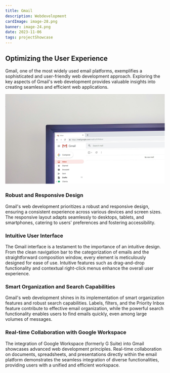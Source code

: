```yaml
---
title: Gmail
description: Webdevelopment
cardImage: image-28.png
banner: image-24.png
date: 2023-11-06
tags: projectShowcase
---
```


## Optimizing the User Experience

Gmail, one of the most widely used email platforms, exemplifies a sophisticated and user-friendly web development approach. Exploring the key aspects of Gmail's web development provides valuable insights into creating seamless and efficient web applications.

![Stock image](/assets/images/image-45.png)

### Robust and Responsive Design

Gmail's web development prioritizes a robust and responsive design, ensuring a consistent experience across various devices and screen sizes. The responsive layout adapts seamlessly to desktops, tablets, and smartphones, catering to users' preferences and fostering accessibility.

### Intuitive User Interface

The Gmail interface is a testament to the importance of an intuitive design. From the clean navigation bar to the categorization of emails and the straightforward composition window, every element is meticulously designed for ease of use. Intuitive features such as drag-and-drop functionality and contextual right-click menus enhance the overall user experience.

### Smart Organization and Search Capabilities

Gmail's web development shines in its implementation of smart organization features and robust search capabilities. Labels, filters, and the Priority Inbox feature contribute to effective email organization, while the powerful search functionality enables users to find emails quickly, even among large volumes of messages.

### Real-time Collaboration with Google Workspace

The integration of Google Workspace (formerly G Suite) into Gmail showcases advanced web development principles. Real-time collaboration on documents, spreadsheets, and presentations directly within the email platform demonstrates the seamless integration of diverse functionalities, providing users with a unified and efficient workspace.